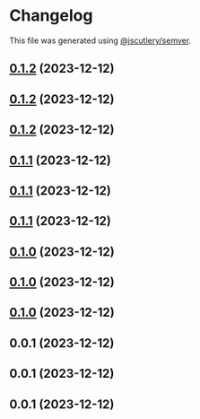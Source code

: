 # Changelog

This file was generated using [@jscutlery/semver](https://github.com/jscutlery/semver).

## [0.1.2](https://github.com/sustainjane98/playwright-extensions/compare/v0.1.1...v0.1.2) (2023-12-12)

## [0.1.2](https://github.com/sustainjane98/playwright-extensions/compare/v0.1.1...v0.1.2) (2023-12-12)

## [0.1.2](https://github.com/sustainjane98/playwright-extensions/compare/v0.1.1...v0.1.2) (2023-12-12)

## [0.1.1](https://github.com/sustainjane98/playwright-extensions/compare/v0.1.0...v0.1.1) (2023-12-12)

## [0.1.1](https://github.com/sustainjane98/playwright-extensions/compare/v0.1.0...v0.1.1) (2023-12-12)

## [0.1.1](https://github.com/sustainjane98/playwright-extensions/compare/v0.1.0...v0.1.1) (2023-12-12)

## [0.1.0](https://github.com/sustainjane98/playwright-extensions/compare/v0.0.1...v0.1.0) (2023-12-12)

## [0.1.0](https://github.com/sustainjane98/playwright-extensions/compare/v0.0.1...v0.1.0) (2023-12-12)

## [0.1.0](https://github.com/sustainjane98/playwright-extensions/compare/v0.0.1...v0.1.0) (2023-12-12)

## 0.0.1 (2023-12-12)

## 0.0.1 (2023-12-12)

## 0.0.1 (2023-12-12)
